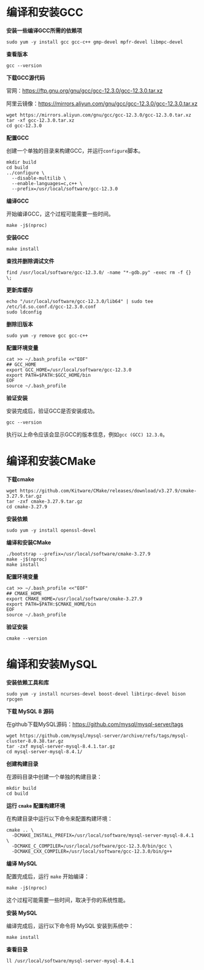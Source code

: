 # 编译和安装GCC

**安装一些编译GCC所需的依赖项**

```
sudo yum -y install gcc gcc-c++ gmp-devel mpfr-devel libmpc-devel
```

**查看版本**

```
gcc --version
```

**下载GCC源代码**

官网：https://ftp.gnu.org/gnu/gcc/gcc-12.3.0/gcc-12.3.0.tar.xz

阿里云镜像：https://mirrors.aliyun.com/gnu/gcc/gcc-12.3.0/gcc-12.3.0.tar.xz

```
wget https://mirrors.aliyun.com/gnu/gcc/gcc-12.3.0/gcc-12.3.0.tar.xz
tar -xf gcc-12.3.0.tar.xz
cd gcc-12.3.0
```

**配置GCC**

创建一个单独的目录来构建GCC，并运行`configure`脚本。

```
mkdir build
cd build
../configure \
  --disable-multilib \
  --enable-languages=c,c++ \
  --prefix=/usr/local/software/gcc-12.3.0
```

**编译GCC**

开始编译GCC，这个过程可能需要一些时间。

```
make -j$(nproc)
```

**安装GCC**

```
make install
```

**查找并删除调试文件**

```
find /usr/local/software/gcc-12.3.0/ -name "*-gdb.py" -exec rm -f {} \;
```

**更新库缓存**

```
echo "/usr/local/software/gcc-12.3.0/lib64" | sudo tee /etc/ld.so.conf.d/gcc-12.3.0.conf
sudo ldconfig
```

**删除旧版本**

```
sudo yum -y remove gcc gcc-c++
```

**配置环境变量**

```
cat >> ~/.bash_profile <<"EOF"
## GCC_HOME
export GCC_HOME=/usr/local/software/gcc-12.3.0
export PATH=$PATH:$GCC_HOME/bin
EOF
source ~/.bash_profile
```

**验证安装**

安装完成后，验证GCC是否安装成功。

```
gcc --version
```

执行以上命令应该会显示GCC的版本信息，例如`gcc (GCC) 12.3.0`。



# 编译和安装CMake

**下载cmake**

```
wget https://github.com/Kitware/CMake/releases/download/v3.27.9/cmake-3.27.9.tar.gz
tar -zxf cmake-3.27.9.tar.gz
cd cmake-3.27.9
```

**安装依赖**

```
sudo yum -y install openssl-devel
```

**编译和安装CMake**

```
./bootstrap --prefix=/usr/local/software/cmake-3.27.9
make -j$(nproc)
make install
```

**配置环境变量**

```
cat >> ~/.bash_profile <<"EOF"
## CMAKE_HOME
export CMAKE_HOME=/usr/local/software/cmake-3.27.9
export PATH=$PATH:$CMAKE_HOME/bin
EOF
source ~/.bash_profile
```

**验证安装**

```
cmake --version
```



# 编译和安装MySQL

**安装依赖工具和库**

```
sudo yum -y install ncurses-devel boost-devel libtirpc-devel bison rpcgen
```

**下载 MySQL 8 源码**

在github下载MySQL源码：https://github.com/mysql/mysql-server/tags

```
wget https://github.com/mysql/mysql-server/archive/refs/tags/mysql-cluster-8.0.38.tar.gz
tar -zxf mysql-server-mysql-8.4.1.tar.gz
cd mysql-server-mysql-8.4.1/
```

**创建构建目录**

在源码目录中创建一个单独的构建目录：

```
mkdir build
cd build
```

**运行 `cmake` 配置构建环境**

在构建目录中运行以下命令来配置构建环境：

```
cmake .. \
  -DCMAKE_INSTALL_PREFIX=/usr/local/software/mysql-server-mysql-8.4.1 \
  -DCMAKE_C_COMPILER=/usr/local/software/gcc-12.3.0/bin/gcc \
  -DCMAKE_CXX_COMPILER=/usr/local/software/gcc-12.3.0/bin/g++
```

**编译 MySQL**

配置完成后，运行 `make` 开始编译：

```
make -j$(nproc)
```

这个过程可能需要一些时间，取决于你的系统性能。

**安装 MySQL**

编译完成后，运行以下命令将 MySQL 安装到系统中：

```
make install
```

**查看目录**

```
ll /usr/local/software/mysql-server-mysql-8.4.1
```

